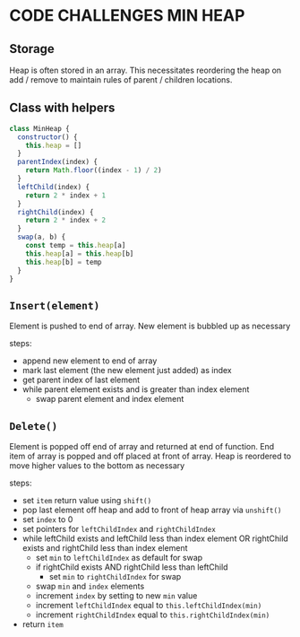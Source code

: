 # CODE CHALLENGES MIN HEAP

## Storage

Heap is often stored in an array. This necessitates reordering the heap on add / remove to maintain rules of parent / children locations.

## Class with helpers

```js
class MinHeap {
  constructor() {
    this.heap = []
  }
  parentIndex(index) {
    return Math.floor((index - 1) / 2)
  }
  leftChild(index) {
    return 2 * index + 1
  }
  rightChild(index) {
    return 2 * index + 2
  }
  swap(a, b) {
    const temp = this.heap[a]
    this.heap[a] = this.heap[b]
    this.heap[b] = temp
  }
}
```

## `Insert(element)`

Element is pushed to end of array. New element is bubbled up as necessary

steps:

- append new element to end of array
- mark last element (the new element just added) as index
- get parent index of last element
- while parent element exists and is greater than index element
  - swap parent element and index element

## `Delete()`

Element is popped off end of array and returned at end of function.
End item of array is popped and off placed at front of array.
Heap is reordered to move higher values to the bottom as necessary

steps:

- set `item` return value using `shift()`
- pop last element off heap and add to front of heap array via `unshift()`
- set `index` to 0
- set pointers for `leftChildIndex` and `rightChildIndex`
- while leftChild exists and leftChild less than index element
  OR rightChild exists and rightChild less than index element
  - set `min` to `leftChildIndex` as default for swap
  - if rightChild exists AND rightChild less than leftChild
    - set `min` to `rightChildIndex` for swap
  - swap `min` and `index` elements
  - increment `index` by setting to new `min` value
  - increment `leftChildIndex` equal to `this.leftChildIndex(min)`
  - increment `rightChildIndex` equal to `this.rightChildIndex(min)`
- return `item`
